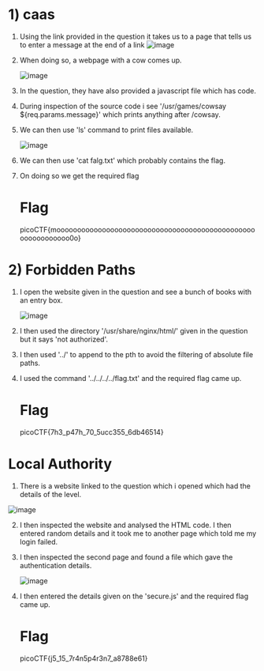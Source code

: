# 1) caas

1) Using the link provided in the question it takes us to a page that tells us to enter a message at the end of a link
   ![image](https://github.com/Snapskillz123/picoCTF/assets/149099858/adbfe497-5142-471a-b300-e7ed165d429c)

2) When doing so, a webpage with a cow comes up.
  
   ![image](https://github.com/Snapskillz123/picoCTF/assets/149099858/21816f6e-c09d-4736-87ef-2313bb13294b)

3) In the question, they have also provided a javascript file which has code.
4) During inspection of the source code i see '/usr/games/cowsay ${req.params.message}' which prints anything after /cowsay.
5) We can then use 'ls' command to print files available.
 
   ![image](https://github.com/Snapskillz123/picoCTF/assets/149099858/49307e91-8d09-407e-bd3d-1b664982d11d)
   
6) We can then use 'cat falg.txt' which probably contains the flag.
7) On doing so we get the required flag

   # Flag

   picoCTF{moooooooooooooooooooooooooooooooooooooooooooooooooooooooooooo0o}

# 2) Forbidden Paths

1) I open the website given in the question and see a bunch of books with an entry box.
 
   ![image](https://github.com/Snapskillz123/picoCTF/assets/149099858/f7b28227-4fe1-4a8c-b8d4-da7485da0da3)
   
2) I then used the directory '/usr/share/nginx/html/' given in the question but it says 'not authorized'.
3) I then used '../' to append to the pth to avoid the filtering of absolute file paths.
4) I used the command '../../../../flag.txt' and the required flag came up.

   # Flag

   picoCTF{7h3_p47h_70_5ucc355_6db46514}

# Local Authority

1) There is a website linked to the question which i opened which had the details of the level.

![image](https://github.com/Snapskillz123/picoCTF/assets/149099858/e340a18e-3bf8-4b3d-8a79-14929b6f057b)

2) I then inspected the website and analysed the HTML code. I then entered random details and it took me to another page which told me my login failed.
3) I then inspected the second page and found a file which gave the authentication details.
   
   ![image](https://github.com/Snapskillz123/picoCTF/assets/149099858/99039742-7414-4b8a-b74f-2305b6331eb9)

4) I then entered the details given on the 'secure.js' and the required flag came up.

   # Flag

   picoCTF{j5_15_7r4n5p4r3n7_a8788e61}



   
 
